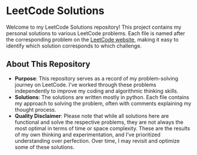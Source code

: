 # LeetCode Solutions

Welcome to my LeetCode Solutions repository! This project contains my personal solutions to various LeetCode problems. Each file is named after the corresponding problem on the [LeetCode website](https://leetcode.com/), making it easy to identify which solution corresponds to which challenge.

## About This Repository

- **Purpose**: This repository serves as a record of my problem-solving journey on LeetCode. I’ve worked through these problems independently to improve my coding and algorithmic thinking skills.
- **Solutions**: The solutions are written mostly in python. Each file contains my approach to solving the problem, often with comments explaining my thought process.
- **Quality Disclaimer**: Please note that while all solutions here are functional and solve the respective problems, they are not always the most optimal in terms of time or space complexity. These are the results of my own thinking and experimentation, and I’ve prioritized understanding over perfection. Over time, I may revisit and optimize some of these solutions.